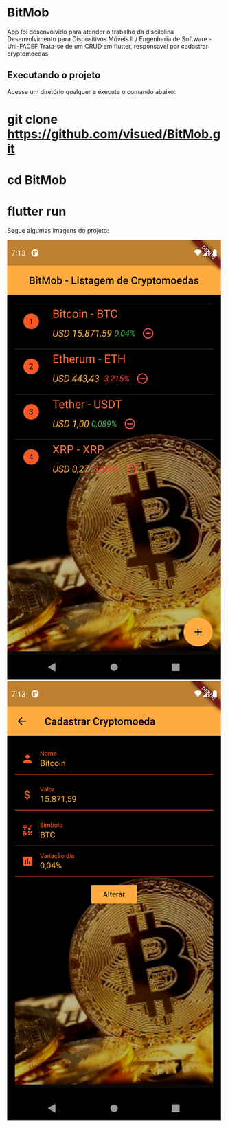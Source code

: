 # BitMob

App foi desenvolvido para atender o trabalho da discilplina Desenvolvimento para Dispositivos Móveis II / Engenharia de Software -  Uni-FACEF
Trata-se de um CRUD em flutter, responsavel por cadastrar cryptomoedas.

## Executando o projeto

Acesse um diretório qualquer e execute o comando abaixo:

# git clone https://github.com/visued/BitMob.git
# cd BitMob
# flutter run

Segue algumas imagens do projeto:

![Alt text](/screenshots/Screenshot_01.png?raw=true "Foto 1")
![Alt text](/screenshots/Screenshot_02.png?raw=true "Foto 2")